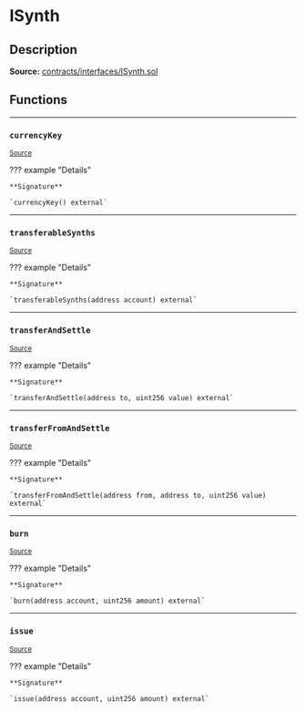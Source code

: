 # ISynth

## Description


**Source:** [contracts/interfaces/ISynth.sol](https://github.com/Synthetixio/synthetix/tree/develop/contracts/interfaces/ISynth.sol)

## Functions


---
### `currencyKey`

<sub>[Source](https://github.com/Synthetixio/synthetix/tree/develop/contracts/interfaces/ISynth.sol#L6)</sub>



??? example "Details"

    **Signature**

    `currencyKey() external`


---
### `transferableSynths`

<sub>[Source](https://github.com/Synthetixio/synthetix/tree/develop/contracts/interfaces/ISynth.sol#L8)</sub>



??? example "Details"

    **Signature**

    `transferableSynths(address account) external`


---
### `transferAndSettle`

<sub>[Source](https://github.com/Synthetixio/synthetix/tree/develop/contracts/interfaces/ISynth.sol#L11)</sub>



??? example "Details"

    **Signature**

    `transferAndSettle(address to, uint256 value) external`


---
### `transferFromAndSettle`

<sub>[Source](https://github.com/Synthetixio/synthetix/tree/develop/contracts/interfaces/ISynth.sol#L13)</sub>



??? example "Details"

    **Signature**

    `transferFromAndSettle(address from, address to, uint256 value) external`


---
### `burn`

<sub>[Source](https://github.com/Synthetixio/synthetix/tree/develop/contracts/interfaces/ISynth.sol#L20)</sub>



??? example "Details"

    **Signature**

    `burn(address account, uint256 amount) external`


---
### `issue`

<sub>[Source](https://github.com/Synthetixio/synthetix/tree/develop/contracts/interfaces/ISynth.sol#L22)</sub>



??? example "Details"

    **Signature**

    `issue(address account, uint256 amount) external`


